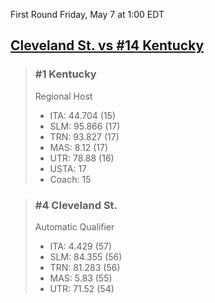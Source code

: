 First Round
Friday, May 7 at 1:00 EDT
## [Cleveland St. vs #14 Kentucky](https://www.ncaa.com/game/5833389) 

> ### #1 Kentucky  
> Regional Host  
> - ITA: 44.704 (15)  
> - SLM: 95.866 (17)  
> - TRN: 93.827 (17)  
> - MAS: 8.12 (17)  
> - UTR: 78.88 (16)  
> - USTA: 17  
> - Coach: 15  

> ### #4 Cleveland St.  
> Automatic Qualifier  
> - ITA: 4.429 (57)  
> - SLM: 84.355 (56)  
> - TRN: 81.283 (56)  
> - MAS: 5.83 (55)  
> - UTR: 71.52 (54)  